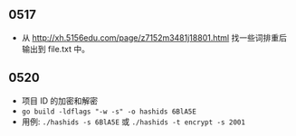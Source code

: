 ## 0517

* 从 http://xh.5156edu.com/page/z7152m3481j18801.html 找一些词排重后输出到 file.txt 中。

## 0520

* 项目 ID 的加密和解密
* `go build -ldflags "-w -s" -o hashids 6BlA5E`
* 用例: `./hashids -s 6BlA5E` 或 `./hashids -t encrypt -s 2001`
